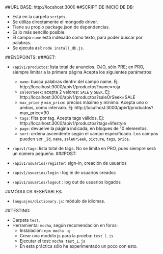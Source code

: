 ##URL BASE:
http://locahost:3000
##SCRIPT DE INICIO DE DB:
- Está en la carpeta `scripts`.
- Se utiliza directamente el mongodb driver.
- Tiene su propio package.json de dependencias.
- Es lo más sencillo posible.
- El campo `name` está indexado como texto, para poder buscar por palabras. 
- Se ejecuta así: `node install_db.js`.

##ENDPOINTS:
###GET:
- `/apiv1/productos`: lista total de anuncios. OJO, sólo PRE; en PRO, siempre limitar a la primera página
Acepta los siguientes parámetros:
    - `name`: busca palabras dentro del campo name. Ej: http://localhost:3000/apiv1/productos?name=roja
    - `saleOrSeek`: acepta 2 valores: `SALE` y `SEEK`. Ej: http://localhost:3000/apiv1/productos?saleOrSeek=SALE
    - `max_price` y `min_price`: precios máximo y mínimo. Acepta uno o ambos, como intervalo. Ej: http://localhost:3000/apiv1/productos?max_price=90
    - `tags`: filta por tag. Acepta tags válidos. Ej: http://localhost:3000/apiv1/productos?tags=lifestyle
    - `page`: devuelve la página indicada, en bloques de 10 elementos.
    - `sort`: ordena ascendente según el campo específicado. Los campos pueden ser `_id`, `name`, `saleOrSeek`, `picture`, `tags`, `price`.
    
- `/apiv1/tags`: lista total de tags. No se limita en PRO, pues siempre será un número pequeño.
###POST:
- `/apiv1/usuarios/register`: sign-in, creación de usuarios
- `/apiv1/usuarios/login` : log in de usuarios creados
- `/apiv1/usuarios/logout` : log out de usuarios logados

##MÓDULOS RESEÑABLES:
- `languajes/dictionary.js`: módulo de idiomas.

##TESTING:
- Carpeta `test`.
- Herramienta: `mocha`, según recomendación en foros:
    - Instalación: `npm mocha -g`
    - Crear una modúlo js para la prueba: `test_1.js`
    - Ejecutar el test: `mocha test_1.js`
    - En esta práctica sólo he experimentado un poco con esto.
     

